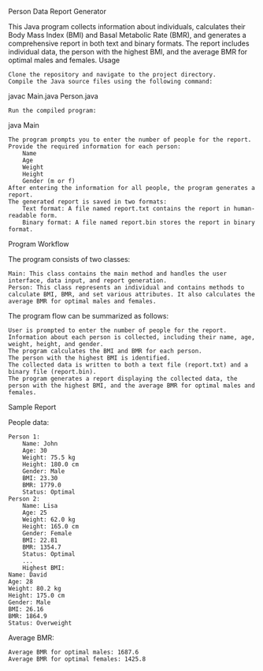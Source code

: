 Person Data Report Generator

This Java program collects information about individuals, calculates their Body Mass Index (BMI) and Basal Metabolic Rate (BMR), and generates a comprehensive report in both text and binary formats. The report includes individual data, the person with the highest BMI, and the average BMR for optimal males and females.
Usage

    Clone the repository and navigate to the project directory.
    Compile the Java source files using the following command:



javac Main.java Person.java

    Run the compiled program:



java Main

    The program prompts you to enter the number of people for the report.
    Provide the required information for each person:
        Name
        Age
        Weight
        Height
        Gender (m or f)
    After entering the information for all people, the program generates a report.
    The generated report is saved in two formats:
        Text format: A file named report.txt contains the report in human-readable form.
        Binary format: A file named report.bin stores the report in binary format.

Program Workflow

The program consists of two classes:

    Main: This class contains the main method and handles the user interface, data input, and report generation.
    Person: This class represents an individual and contains methods to calculate BMI, BMR, and set various attributes. It also calculates the average BMR for optimal males and females.

The program flow can be summarized as follows:

    User is prompted to enter the number of people for the report.
    Information about each person is collected, including their name, age, weight, height, and gender.
    The program calculates the BMI and BMR for each person.
    The person with the highest BMI is identified.
    The collected data is written to both a text file (report.txt) and a binary file (report.bin).
    The program generates a report displaying the collected data, the person with the highest BMI, and the average BMR for optimal males and females.

Sample Report

People data:

    Person 1:
        Name: John
        Age: 30
        Weight: 75.5 kg
        Height: 180.0 cm
        Gender: Male
        BMI: 23.30
        BMR: 1779.0
        Status: Optimal
    Person 2:
        Name: Lisa
        Age: 25
        Weight: 62.0 kg
        Height: 165.0 cm
        Gender: Female
        BMI: 22.81
        BMR: 1354.7
        Status: Optimal
        ...
        Highest BMI:
    Name: David
    Age: 28
    Weight: 80.2 kg
    Height: 175.0 cm
    Gender: Male
    BMI: 26.16
    BMR: 1864.9
    Status: Overweight

Average BMR:

    Average BMR for optimal males: 1687.6
    Average BMR for optimal females: 1425.8
